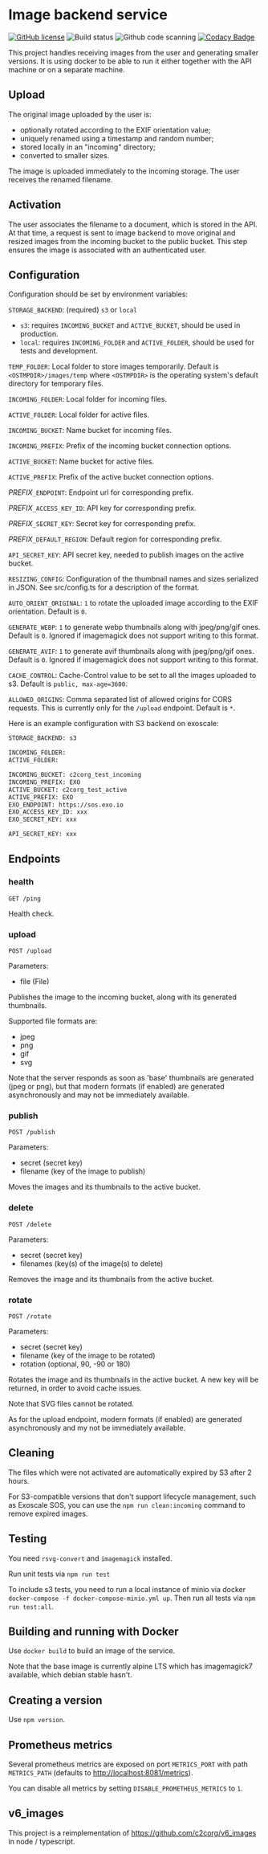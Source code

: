 # Image backend service

[![GitHub license](https://img.shields.io/github/license/c2corg/c2c_images)](https://github.com/c2corg/c2c_images/blob/master/LICENSE)
![Build status](https://github.com/c2corg/c2c_images/actions/workflows/ci.yml/badge.svg)
![Github code scanning](https://github.com/c2corg/c2c_images/actions/workflows/codeql-analysis.yml/badge.svg)
[![Codacy Badge](https://app.codacy.com/project/badge/Coverage/95980766784c4f99865629175b4c96b6)](https://www.codacy.com/gh/c2corg/c2c_images/dashboard)

This project handles receiving images from the user and generating smaller
versions. It is using docker to be able to run it either together with the
API machine or on a separate machine.

## Upload

The original image uploaded by the user is:

- optionally rotated according to the EXIF orientation value;
- uniquely renamed using a timestamp and random number;
- stored locally in an "incoming" directory;
- converted to smaller sizes.

The image is uploaded immediately to the incoming storage.
The user receives the renamed filename.

## Activation

The user associates the filename to a document, which is stored in the API.
At that time, a request is sent to image backend to move original and resized
images from the incoming bucket to the public bucket. This step ensures the
image is associated with an authenticated user.

## Configuration

Configuration should be set by environment variables:

`STORAGE_BACKEND`: (required) `s3` or `local`

- `s3`: requires `INCOMING_BUCKET` and `ACTIVE_BUCKET`, should be used in
  production.
- `local`: requires `INCOMING_FOLDER` and `ACTIVE_FOLDER`, should be used
  for tests and development.

`TEMP_FOLDER`: Local folder to store images temporarily. Default is
`<OSTMPDIR>/images/temp` where `<OSTMPDIR>` is the operating system's
default directory for temporary files.

`INCOMING_FOLDER`: Local folder for incoming files.

`ACTIVE_FOLDER`: Local folder for active files.

`INCOMING_BUCKET`: Name bucket for incoming files.

`INCOMING_PREFIX`: Prefix of the incoming bucket connection options.

`ACTIVE_BUCKET`: Name bucket for active files.

`ACTIVE_PREFIX`: Prefix of the active bucket connection options.

_PREFIX_`_ENDPOINT`: Endpoint url for corresponding prefix.

_PREFIX_`_ACCESS_KEY_ID`: API key for corresponding prefix.

_PREFIX_`_SECRET_KEY`: Secret key for corresponding prefix.

_PREFIX_`_DEFAULT_REGION`: Default region for corresponding prefix.

`API_SECRET_KEY`: API secret key, needed to publish images on the active
bucket.

`RESIZING_CONFIG`: Configuration of the thumbnail names and sizes serialized
in JSON. See src/config.ts for a description of the format.

`AUTO_ORIENT_ORIGINAL`: `1` to rotate the uploaded image according to the
EXIF orientation. Default is `0`.

`GENERATE_WEBP`: `1` to generate webp thumbnails along with jpeg/png/gif
ones. Default is `0`. Ignored if imagemagick does not support writing
to this format.

`GENERATE_AVIF`: `1` to generate avif thumbnails along with jpeg/png/gif
ones. Default is `0`. Ignored if imagemagick does not support writing
to this format.

`CACHE_CONTROL`: Cache-Control value to be set to all the images uploaded
to s3. Default is `public, max-age=3600`.

`ALLOWED_ORIGINS`: Comma separated list of allowed origins for CORS requests.
This is currently only for the `/upload` endpoint. Default is `*`.

Here is an example configuration with S3 backend on exoscale:

```bash
STORAGE_BACKEND: s3

INCOMING_FOLDER:
ACTIVE_FOLDER:

INCOMING_BUCKET: c2corg_test_incoming
INCOMING_PREFIX: EXO
ACTIVE_BUCKET: c2corg_test_active
ACTIVE_PREFIX: EXO
EXO_ENDPOINT: https://sos.exo.io
EXO_ACCESS_KEY_ID: xxx
EXO_SECRET_KEY: xxx

API_SECRET_KEY: xxx
```

## Endpoints

### health

`GET /ping`

Health check.

### upload

`POST /upload`

Parameters:

- file (File)

Publishes the image to the incoming bucket, along with its generated
thumbnails.

Supported file formats are:

- jpeg
- png
- gif
- svg

Note that the server responds as soon as 'base' thumbnails are generated
(jpeg or png), but that modern formats (if enabled) are generated
asynchronously and may not be immediately available.

### publish

`POST /publish`

Parameters:

- secret (secret key)
- filename (key of the image to publish)

Moves the images and its thumbnails to the active bucket.

### delete

`POST /delete`

Parameters:

- secret (secret key)
- filenames (key(s) of the image(s) to delete)

Removes the image and its thumbnails from the active bucket.

### rotate

`POST /rotate`

Parameters:

- secret (secret key)
- filename (key of the image to be rotated)
- rotation (optional, 90, -90 or 180)

Rotates the image and its thumbnails in the active bucket.
A new key will be returned, in order to avoid cache issues.

Note that SVG files cannot be rotated.

As for the upload endpoint, modern formats (if enabled) are generated
asynchronously and my not be immediately available.

## Cleaning

The files which were not activated are automatically expired by S3 after 2
hours.

For S3-compatible versions that don't support lifecycle management, such as
Exoscale SOS, you can use the `npm run clean:incoming` command to remove
expired images.

## Testing

You need `rsvg-convert` and `imagemagick` installed.

Run unit tests via `npm run test`

To include s3 tests, you need to run a local instance of minio via docker
`docker-compose -f docker-compose-minio.yml up`.
Then run all tests via `npm run test:all`.

## Building and running with Docker

Use `docker build` to build an image of the service.

Note that the base image is currently alpine LTS which has imagemagick7
available, which debian stable hasn't.

## Creating a version

Use `npm version`.

## Prometheus metrics

Several prometheus metrics are exposed on port `METRICS_PORT` with path
`METRICS_PATH` (defaults to <http://localhost:8081/metrics>).

You can disable all metrics by setting `DISABLE_PROMETHEUS_METRICS` to `1`.

## v6_images

This project is a reimplementation of <https://github.com/c2corg/v6_images>
in node / typescript.
